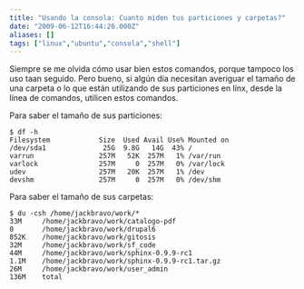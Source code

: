 ```yaml
---
title: "Usando la consola: Cuanto miden tus particiones y carpetas?"
date: "2009-06-12T16:44:26.000Z"
aliases: []
tags: ["linux","ubuntu","consola","shell"]
---
```


Siempre se me olvida cómo usar bien estos comandos, porque tampoco los uso taan seguido. Pero bueno, si algún día necesitan averiguar el tamaño de una carpeta o lo que están utilizando de sus particiones en línx, desde la línea de comandos, utilicen estos comandos.

Para saber el tamaño de sus particiones:

    $ df -h
    Filesystem            Size  Used Avail Use% Mounted on
    /dev/sda1              25G  9.8G   14G  43% /
    varrun                257M   52K  257M   1% /var/run
    varlock               257M     0  257M   0% /var/lock
    udev                  257M   20K  257M   1% /dev
    devshm                257M     0  257M   0% /dev/shm

Para saber el tamaño de sus carpetas:

    $ du -csh /home/jackbravo/work/*
    33M 	/home/jackbravo/work/catalogo-pdf
    0   	/home/jackbravo/work/drupal6
    852K	/home/jackbravo/work/gitosis
    32M 	/home/jackbravo/work/sf_code
    44M 	/home/jackbravo/work/sphinx-0.9.9-rc1
    1.1M	/home/jackbravo/work/sphinx-0.9.9-rc1.tar.gz
    26M 	/home/jackbravo/work/user_admin
    136M	total
